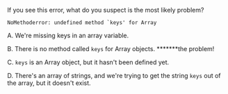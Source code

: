 If you see this error, what do you suspect is the most likely problem?

```
NoMethoderror: undefined method `keys' for Array
```

A. We're missing keys in an array variable.

B. There is no method called `keys` for Array objects. *******the problem!

C. `keys` is an Array object, but it hasn't been defined yet.

D. There's an array of strings, and we're trying to get the string `keys` out of the array, but it doesn't exist. 
